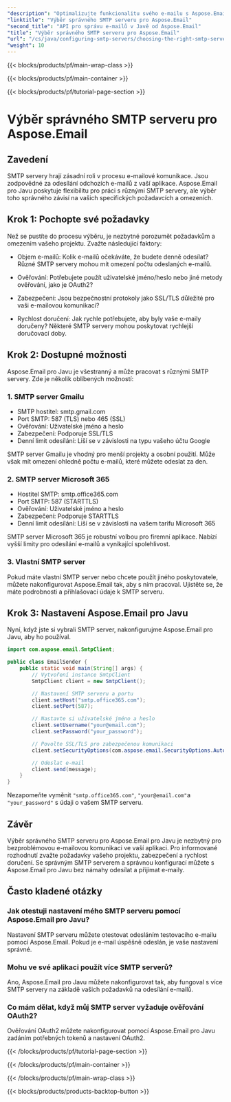 ```yaml
---
"description": "Optimalizujte funkcionalitu svého e-mailu s Aspose.Email pro Javu. Naučte se, jak vybrat správný SMTP server a bez námahy odesílat e-maily."
"linktitle": "Výběr správného SMTP serveru pro Aspose.Email"
"second_title": "API pro správu e-mailů v Javě od Aspose.Email"
"title": "Výběr správného SMTP serveru pro Aspose.Email"
"url": "/cs/java/configuring-smtp-servers/choosing-the-right-smtp-server/"
"weight": 10
---
```


{{< blocks/products/pf/main-wrap-class >}}

{{< blocks/products/pf/main-container >}}

{{< blocks/products/pf/tutorial-page-section >}}

# Výběr správného SMTP serveru pro Aspose.Email


## Zavedení

SMTP servery hrají zásadní roli v procesu e-mailové komunikace. Jsou zodpovědné za odesílání odchozích e-mailů z vaší aplikace. Aspose.Email pro Javu poskytuje flexibilitu pro práci s různými SMTP servery, ale výběr toho správného závisí na vašich specifických požadavcích a omezeních.

## Krok 1: Pochopte své požadavky

Než se pustíte do procesu výběru, je nezbytné porozumět požadavkům a omezením vašeho projektu. Zvažte následující faktory:

- Objem e-mailů: Kolik e-mailů očekáváte, že budete denně odesílat? Různé SMTP servery mohou mít omezení počtu odeslaných e-mailů.

- Ověřování: Potřebujete použít uživatelské jméno/heslo nebo jiné metody ověřování, jako je OAuth2?

- Zabezpečení: Jsou bezpečnostní protokoly jako SSL/TLS důležité pro vaši e-mailovou komunikaci?

- Rychlost doručení: Jak rychle potřebujete, aby byly vaše e-maily doručeny? Některé SMTP servery mohou poskytovat rychlejší doručovací doby.

## Krok 2: Dostupné možnosti

Aspose.Email pro Javu je všestranný a může pracovat s různými SMTP servery. Zde je několik oblíbených možností:

### 1. SMTP server Gmailu

- SMTP hostitel: smtp.gmail.com
- Port SMTP: 587 (TLS) nebo 465 (SSL)
- Ověřování: Uživatelské jméno a heslo
- Zabezpečení: Podporuje SSL/TLS
- Denní limit odesílání: Liší se v závislosti na typu vašeho účtu Google

SMTP server Gmailu je vhodný pro menší projekty a osobní použití. Může však mít omezení ohledně počtu e-mailů, které můžete odeslat za den.

### 2. SMTP server Microsoft 365

- Hostitel SMTP: smtp.office365.com
- Port SMTP: 587 (STARTTLS)
- Ověřování: Uživatelské jméno a heslo
- Zabezpečení: Podporuje STARTTLS
- Denní limit odesílání: Liší se v závislosti na vašem tarifu Microsoft 365

SMTP server Microsoft 365 je robustní volbou pro firemní aplikace. Nabízí vyšší limity pro odesílání e-mailů a vynikající spolehlivost.

### 3. Vlastní SMTP server

Pokud máte vlastní SMTP server nebo chcete použít jiného poskytovatele, můžete nakonfigurovat Aspose.Email tak, aby s ním pracoval. Ujistěte se, že máte podrobnosti a přihlašovací údaje k SMTP serveru.

## Krok 3: Nastavení Aspose.Email pro Javu

Nyní, když jste si vybrali SMTP server, nakonfigurujme Aspose.Email pro Javu, aby ho používal.

```java
import com.aspose.email.SmtpClient;

public class EmailSender {
    public static void main(String[] args) {
        // Vytvoření instance SmtpClient
        SmtpClient client = new SmtpClient();

        // Nastavení SMTP serveru a portu
        client.setHost("smtp.office365.com");
        client.setPort(587);

        // Nastavte si uživatelské jméno a heslo
        client.setUsername("your@email.com");
        client.setPassword("your_password");

        // Povolte SSL/TLS pro zabezpečenou komunikaci
        client.setSecurityOptions(com.aspose.email.SecurityOptions.Auto);

        // Odeslat e-mail
        client.send(message);
    }
}
```

Nezapomeňte vyměnit `"smtp.office365.com"`, `"your@email.com"`a `"your_password"` s údaji o vašem SMTP serveru.

## Závěr

Výběr správného SMTP serveru pro Aspose.Email pro Javu je nezbytný pro bezproblémovou e-mailovou komunikaci ve vaší aplikaci. Pro informované rozhodnutí zvažte požadavky vašeho projektu, zabezpečení a rychlost doručení. Se správným SMTP serverem a správnou konfigurací můžete s Aspose.Email pro Javu bez námahy odesílat a přijímat e-maily.

## Často kladené otázky

### Jak otestuji nastavení mého SMTP serveru pomocí Aspose.Email pro Javu?

Nastavení SMTP serveru můžete otestovat odesláním testovacího e-mailu pomocí Aspose.Email. Pokud je e-mail úspěšně odeslán, je vaše nastavení správné.

### Mohu ve své aplikaci použít více SMTP serverů?

Ano, Aspose.Email pro Javu můžete nakonfigurovat tak, aby fungoval s více SMTP servery na základě vašich požadavků na odesílání e-mailů.

### Co mám dělat, když můj SMTP server vyžaduje ověřování OAuth2?

Ověřování OAuth2 můžete nakonfigurovat pomocí Aspose.Email pro Javu zadáním potřebných tokenů a nastavení OAuth2.

{{< /blocks/products/pf/tutorial-page-section >}}

{{< /blocks/products/pf/main-container >}}

{{< /blocks/products/pf/main-wrap-class >}}

{{< blocks/products/products-backtop-button >}}